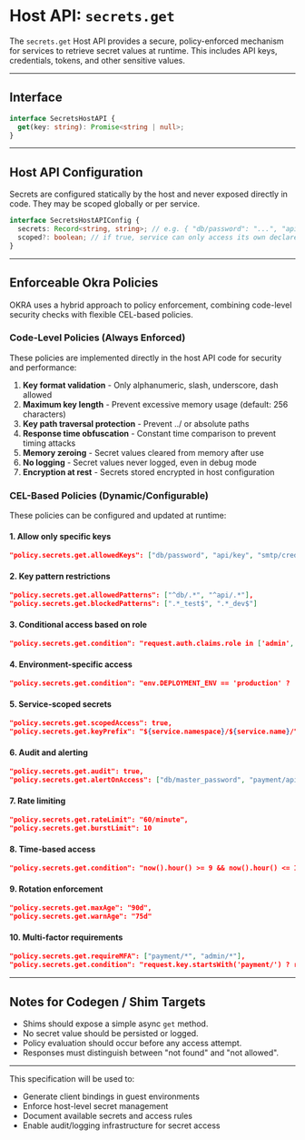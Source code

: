 # Host API: `secrets.get`

The `secrets.get` Host API provides a secure, policy-enforced mechanism for services to retrieve secret values at runtime. This includes API keys, credentials, tokens, and other sensitive values.

---

## Interface

```ts
interface SecretsHostAPI {
  get(key: string): Promise<string | null>;
}
```

---

## Host API Configuration

Secrets are configured statically by the host and never exposed directly in code. They may be scoped globally or per service.

```ts
interface SecretsHostAPIConfig {
  secrets: Record<string, string>; // e.g. { "db/password": "...", "api/key": "..." }
  scoped?: boolean; // if true, service can only access its own declared secrets
}
```

---

## Enforceable Okra Policies

OKRA uses a hybrid approach to policy enforcement, combining code-level security checks with flexible CEL-based policies.

### Code-Level Policies (Always Enforced)

These policies are implemented directly in the host API code for security and performance:

1. **Key format validation** - Only alphanumeric, slash, underscore, dash allowed
2. **Maximum key length** - Prevent excessive memory usage (default: 256 characters)
3. **Key path traversal protection** - Prevent ../ or absolute paths
4. **Response time obfuscation** - Constant time comparison to prevent timing attacks
5. **Memory zeroing** - Secret values cleared from memory after use
6. **No logging** - Secret values never logged, even in debug mode
7. **Encryption at rest** - Secrets stored encrypted in host configuration

### CEL-Based Policies (Dynamic/Configurable)

These policies can be configured and updated at runtime:

#### 1. **Allow only specific keys**

```json
"policy.secrets.get.allowedKeys": ["db/password", "api/key", "smtp/credentials"]
```

#### 2. **Key pattern restrictions**

```json
"policy.secrets.get.allowedPatterns": ["^db/.*", "^api/.*"],
"policy.secrets.get.blockedPatterns": [".*_test$", ".*_dev$"]
```

#### 3. **Conditional access based on role**

```json
"policy.secrets.get.condition": "request.auth.claims.role in ['admin', 'service'] || request.key.startsWith('public/')"
```

#### 4. **Environment-specific access**

```json
"policy.secrets.get.condition": "env.DEPLOYMENT_ENV == 'production' ? !request.key.endsWith('_dev') : true"
```

#### 5. **Service-scoped secrets**

```json
"policy.secrets.get.scopedAccess": true,
"policy.secrets.get.keyPrefix": "${service.namespace}/${service.name}/"
```

#### 6. **Audit and alerting**

```json
"policy.secrets.get.audit": true,
"policy.secrets.get.alertOnAccess": ["db/master_password", "payment/api_key"]
```

#### 7. **Rate limiting**

```json
"policy.secrets.get.rateLimit": "60/minute",
"policy.secrets.get.burstLimit": 10
```

#### 8. **Time-based access**

```json
"policy.secrets.get.condition": "now().hour() >= 9 && now().hour() <= 17 || request.auth.claims.oncall == true"
```

#### 9. **Rotation enforcement**

```json
"policy.secrets.get.maxAge": "90d",
"policy.secrets.get.warnAge": "75d"
```

#### 10. **Multi-factor requirements**

```json
"policy.secrets.get.requireMFA": ["payment/*", "admin/*"],
"policy.secrets.get.condition": "request.key.startsWith('payment/') ? request.auth.mfa_verified : true"
```

---

## Notes for Codegen / Shim Targets

- Shims should expose a simple async `get` method.
- No secret value should be persisted or logged.
- Policy evaluation should occur before any access attempt.
- Responses must distinguish between "not found" and "not allowed".

---

This specification will be used to:

- Generate client bindings in guest environments
- Enforce host-level secret management
- Document available secrets and access rules
- Enable audit/logging infrastructure for secret access

